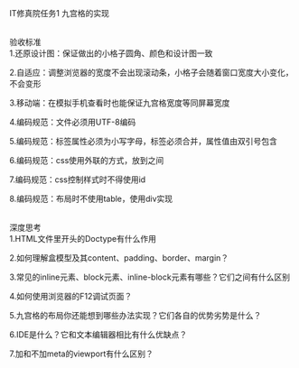 IT修真院任务1
九宫格的实现

<br>验收标准<br>
1.还原设计图：保证做出的小格子圆角、颜色和设计图一致

2.自适应：调整浏览器的宽度不会出现滚动条，小格子会随着窗口宽度大小变化，不会变形

3.移动端：在模拟手机查看时也能保证九宫格宽度等同屏幕宽度

4.编码规范：文件必须用UTF-8编码

5.编码规范：标签属性必须为小写字母，标签必须合并，属性值由双引号包含

6.编码规范：css使用外联的方式，放到<head></head>之间

7.编码规范：css控制样式时不得使用id

8.编码规范：布局时不使用table，使用div实现

<br>深度思考<br>
1.HTML文件里开头的Doctype有什么作用

2.如何理解盒模型及其content、padding、border、margin？

3.常见的inline元素、block元素、inline-block元素有哪些？它们之间有什么区别

4.如何使用浏览器的F12调试页面？

5.九宫格的布局你还能想到哪些办法实现？它们各自的优势劣势是什么？

6.IDE是什么？它和文本编辑器相比有什么优缺点？

7.加和不加meta的viewport有什么区别？
